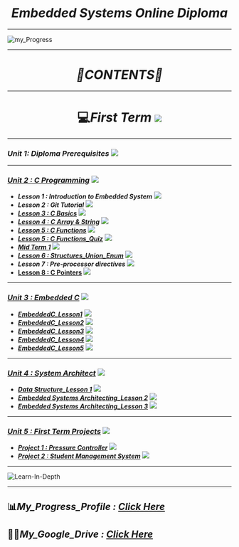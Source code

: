 *<h1 align="center">Embedded Systems Online Diploma</h1>*

____


![my_Progress](https://github.com/MohammedHasanAhmed/Mastering-Embedded-Systems/assets/123543218/64e80c00-9591-4cb8-8639-bb132d91b5a7)


___


*<h1 align="center">📜CONTENTS📜</h1>*

___


*<h1 align="center">* 💻*First Term <img src="https://progress-bar.dev/50/?title=In Progress&color=6698FF &width=500"></h1>*

___


### *Unit 1: Diploma Prerequisites* <img src="https://progress-bar.dev/100/?title=Done &color=0909FF &width=150"> 

___


### [*Unit 2 : C Programming*](https://github.com/MohammedHasanAhmed/Mastering-Embedded-Systems/tree/main/Unit%202) <img src="https://progress-bar.dev/100/?title=Done &color=0909FF &width=150">

  * ***Lesson 1 : Introduction to Embedded System***‎ <img src="https://progress-bar.dev/100/?title=Done &color=0909FF">
  * ***Lesson 2 : Git Tutorial***‎ <img src="https://progress-bar.dev/100/?title=Done &color=0909FF">
  * [***Lesson 3 : C Basics‎***](https://github.com/MohammedHasanAhmed/Mastering-Embedded-Systems/tree/main/Unit%202/Lesson%203.C_%20basics) <img src="https://progress-bar.dev/100/?title=Done &color=0909FF">
  * [***Lesson 4 : C Array & String‎***](https://github.com/MohammedHasanAhmed/Mastering-Embedded-Systems/tree/main/Unit%202/Lesson%204.C_Array%20%26%20String%E2%80%8E/Homework%203) <img src="https://progress-bar.dev/100/?title=Done &color=0909FF">
  * [***Lesson 5 : C Functions‎***](https://github.com/MohammedHasanAhmed/Mastering-Embedded-Systems/tree/main/Unit%202/Lesson%205%20C_Function/Homework%204) <img src="https://progress-bar.dev/100/?title=Done &color=0909FF">
  * [***Lesson 5 : C Functions_Quiz‎***](https://github.com/MohammedHasanAhmed/Mastering-Embedded-Systems/tree/main/Unit%202/Lesson%205%20C_Function_Quiz) <img src="https://progress-bar.dev/100/?title=Done &color=0909FF">
  * [***Mid Term 1***](https://github.com/MohammedHasanAhmed/Mastering-Embedded-Systems/tree/main/Unit%202/Mid_Term%201) <img src="https://progress-bar.dev/100/?title=Done &color=0909FF">
  * [***Lesson 6 : Structures_Union_Enum‎***](https://github.com/MohammedHasanAhmed/Mastering-Embedded-Systems/tree/main/Unit%202/Lesson%206%20Structures_Union_Enum%E2%80%8E) <img src="https://progress-bar.dev/100/?title=Done &color=0909FF">
  * ***Lesson 7 : Pre-processor directives*** <img src="https://progress-bar.dev/100/?title=Done &color=0909FF">
  * [**Lesson 8 : C Pointers**](https://github.com/MohammedHasanAhmed/Mastering-Embedded-Systems/tree/main/Unit%202/Lesson%208%20C_Pointers) <img src="https://progress-bar.dev/100/?title=Done &color=0909FF">
  
___ 


### [*Unit 3 : Embedded C*](https://github.com/MohammedHasanAhmed/Mastering-Embedded-Systems/tree/main/Unit%203) <img src="https://progress-bar.dev/100/?title=Done &color=0909FF &width=150">

  * [***EmbeddedC_Lesson1‎***](https://github.com/MohammedHasanAhmed/Mastering-Embedded-Systems/tree/main/Unit%203/Embedded%20C_Lesson1) <img src="https://progress-bar.dev/100/?title=Done &color=0909FF">
  * [***EmbeddedC_Lesson2‎***](https://github.com/MohammedHasanAhmed/Mastering-Embedded-Systems/tree/main/Unit%203/Embedded%20C_Lesson2) <img src="https://progress-bar.dev/100/?title=Done &color=0909FF">
  * [***EmbeddedC_Lesson3‎***](https://github.com/MohammedHasanAhmed/Mastering-Embedded-Systems/tree/main/Unit%203/Embedded%20C_Lesson3) <img src="https://progress-bar.dev/100/?title=Done &color=0909FF">
  * [***EmbeddedC_Lesson4‎***](https://github.com/MohammedHasanAhmed/Mastering-Embedded-Systems/tree/main/Unit%203/Embedded%20C_Lesson4) <img src="https://progress-bar.dev/100/?title=Done &color=0909FF">
  * [***EmbeddedC_Lesson5‎***](https://github.com/MohammedHasanAhmed/Mastering-Embedded-Systems/tree/main/Unit%203) <img src="https://progress-bar.dev/100/?title=Done &color=0909FF">
  
___ 


### [*Unit 4 : System Architect*](https://github.com/MohammedHasanAhmed/Mastering-Embedded-Systems/tree/main/Unit%204) <img src="https://progress-bar.dev/100/?title=Done &color=0909FF &width=150">

  * [***Data Structure‎_Lesson 1***](https://github.com/MohammedHasanAhmed/Mastering-Embedded-Systems/tree/main/Unit%204/Lesson%201%20Data%20Structure%E2%80%8E) <img src="https://progress-bar.dev/100/?title=Done &color=0909FF">
  * [***Embedded Systems Architecting_Lesson 2***](https://github.com/MohammedHasanAhmed/Mastering-Embedded-Systems/tree/main/Unit%204/Lesson%202%20Embedded%20systems%20architecting) <img src="https://progress-bar.dev/100/?title=Done &color=0909FF">
  * [***Embedded Systems Architecting_Lesson 3‎***](https://github.com/MohammedHasanAhmed/Mastering-Embedded-Systems/tree/main/Unit%204) <img src="https://progress-bar.dev/0/?title=In Progress &color=0909FF">
  
___ 


### [*Unit 5 : First Term Projects*](https://github.com/MohammedHasanAhmed/Mastering-Embedded-Systems/tree/main/Unit%205%20First%20Term%20Projects) <img src="https://progress-bar.dev/100/?title=Done &color=0909FF &width=150">

  * [***Project 1 : Pressure Controller***](https://github.com/MohammedHasanAhmed/Mastering-Embedded-Systems/tree/main/Unit%205%20First%20Term%20Projects/Project%201%20(Pressure%20Controller)) <img src="https://progress-bar.dev/100/?title=Done &color=0909FF">
  * [***Project 2 : Student Management System***](https://github.com/MohammedHasanAhmed/Mastering-Embedded-Systems/tree/main/Unit%205%20First%20Term%20Projects/Project%202%20(Student%20Management%20System)) <img src="https://progress-bar.dev/100/?title=Done &color=0909FF">
  
  
___


![Learn-In-Depth](https://github.com/MohammedHasanAhmed/Mastering-Embedded-Systems/assets/123543218/c5cdedac-4e27-417c-9407-19fc3bc76380)

____


## 📊*My_Progress_Profile : [Click Here](https://www.learn-in-depth-store.com/account/blank-4)*

## 👨‍💻*My_Google_Drive : [Click Here](https://drive.google.com/drive/folders/12E_AYuDfyiHSK8VVYqUD6VCEf9dlwKyd)*

